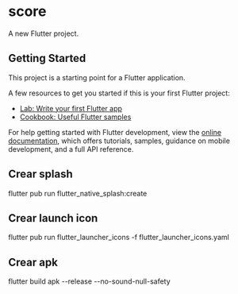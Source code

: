 # score

A new Flutter project.

## Getting Started

This project is a starting point for a Flutter application.

A few resources to get you started if this is your first Flutter project:

- [Lab: Write your first Flutter app](https://docs.flutter.dev/get-started/codelab)
- [Cookbook: Useful Flutter samples](https://docs.flutter.dev/cookbook)

For help getting started with Flutter development, view the
[online documentation](https://docs.flutter.dev/), which offers tutorials,
samples, guidance on mobile development, and a full API reference.

## Crear splash

flutter pub run flutter_native_splash:create

## Crear launch icon

flutter pub run flutter_launcher_icons -f flutter_launcher_icons.yaml

## Crear apk

flutter build apk --release --no-sound-null-safety
